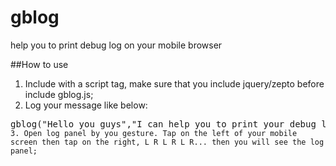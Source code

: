 # gblog
help you to print debug log on your mobile browser

##How to use
1. Include with a script tag, make sure that you include jquery/zepto before include gblog.js;
2. Log your message like below:
<pre>gblog("Hello you guys","I can help you to print your debug log on you mobile browser",...);<code>
3. Open log panel by you gesture. Tap on the left of your mobile screen then tap on the right, L R L R L R... then you will see the log panel;
